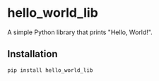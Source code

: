 # hello_world_lib

A simple Python library that prints "Hello, World!".

## Installation

```bash
pip install hello_world_lib

